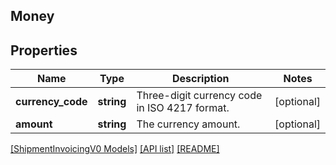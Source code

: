 ## Money

## Properties

Name | Type | Description | Notes
------------ | ------------- | ------------- | -------------
**currency_code** | **string** | Three-digit currency code in ISO 4217 format. | [optional]
**amount** | **string** | The currency amount. | [optional]

[[ShipmentInvoicingV0 Models]](../) [[API list]](../../Api) [[README]](../../../README.md)
